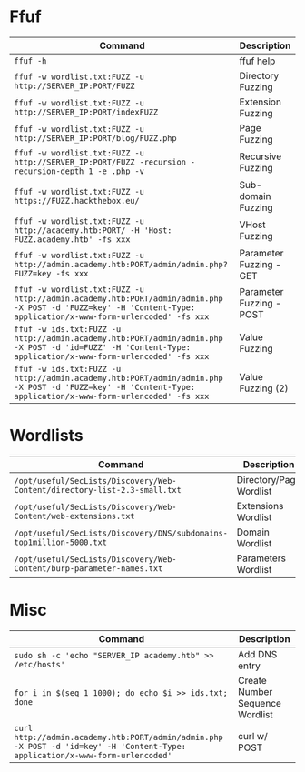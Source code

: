 # Ffuf

| **Command**                                                                                                                                                     | **Description**          |
| --------------------------------------------------------------------------------------------------------------------------------------------------------------- | ------------------------ |
| `ffuf -h`                                                                                                                                                       | ffuf help                |
| `ffuf -w wordlist.txt:FUZZ -u http://SERVER_IP:PORT/FUZZ`                                                                                                       | Directory Fuzzing        |
| `ffuf -w wordlist.txt:FUZZ -u http://SERVER_IP:PORT/indexFUZZ`                                                                                                  | Extension Fuzzing        |
| `ffuf -w wordlist.txt:FUZZ -u http://SERVER_IP:PORT/blog/FUZZ.php`                                                                                              | Page Fuzzing             |
| `ffuf -w wordlist.txt:FUZZ -u http://SERVER_IP:PORT/FUZZ -recursion -recursion-depth 1 -e .php -v`                                                              | Recursive Fuzzing        |
| `ffuf -w wordlist.txt:FUZZ -u https://FUZZ.hackthebox.eu/`                                                                                                      | Sub-domain Fuzzing       |
| `ffuf -w wordlist.txt:FUZZ -u http://academy.htb:PORT/ -H 'Host: FUZZ.academy.htb' -fs xxx`                                                                     | VHost Fuzzing            |
| `ffuf -w wordlist.txt:FUZZ -u http://admin.academy.htb:PORT/admin/admin.php?FUZZ=key -fs xxx`                                                                   | Parameter Fuzzing - GET  |
| `ffuf -w wordlist.txt:FUZZ -u http://admin.academy.htb:PORT/admin/admin.php -X POST -d 'FUZZ=key' -H 'Content-Type: application/x-www-form-urlencoded' -fs xxx` | Parameter Fuzzing - POST |
| `ffuf -w ids.txt:FUZZ -u http://admin.academy.htb:PORT/admin/admin.php -X POST -d 'id=FUZZ' -H 'Content-Type: application/x-www-form-urlencoded' -fs xxx`       | Value Fuzzing            |
| `ffuf -w ids.txt:FUZZ -u http://admin.academy.htb:PORT/admin/admin.php -X POST -d 'FUZZ=key' -H 'Content-Type: application/x-www-form-urlencoded' -fs xxx`      | Value Fuzzing (2)        |

# Wordlists

| **Command**                                                               | **Description**         |
| ------------------------------------------------------------------------- | ----------------------- |
| `/opt/useful/SecLists/Discovery/Web-Content/directory-list-2.3-small.txt` | Directory/Page Wordlist |
| `/opt/useful/SecLists/Discovery/Web-Content/web-extensions.txt`           | Extensions Wordlist     |
| `/opt/useful/SecLists/Discovery/DNS/subdomains-top1million-5000.txt`      | Domain Wordlist         |
| `/opt/useful/SecLists/Discovery/Web-Content/burp-parameter-names.txt`     | Parameters Wordlist     |

# Misc

| **Command**                                                                                                                   | **Description**                 |
| ----------------------------------------------------------------------------------------------------------------------------- | ------------------------------- |
| `sudo sh -c 'echo "SERVER_IP academy.htb" >> /etc/hosts'`                                                                     | Add DNS entry                   |
| `for i in $(seq 1 1000); do echo $i >> ids.txt; done`                                                                         | Create Number Sequence Wordlist |
| `curl http://admin.academy.htb:PORT/admin/admin.php -X POST -d 'id=key' -H 'Content-Type: application/x-www-form-urlencoded'` | curl w/ POST                    |